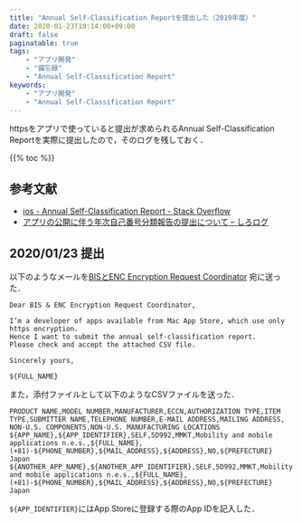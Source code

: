 ```yaml
---
title: "Annual Self-Classification Reportを提出した（2019年度）"
date: 2020-01-23T10:14:00+09:00
draft: false
paginatable: true
tags:
    - "アプリ開発"
    - "備忘録"
    - "Annual Self-Classification Report"
keywords:
    - "アプリ開発"
    - "Annual Self-Classification Report"
---
```


httpsをアプリで使っていると提出が求められるAnnual Self-Classification Reportを実際に提出したので，そのログを残しておく．

<!--more-->

{{% toc %}}

## 参考文献

- [ios - Annual Self-Classification Report - Stack Overflow](https://stackoverflow.com/questions/48462206/annual-self-classification-report)
- [アプリの公開に伴う年次自己番号分類報告の提出について – しろログ](https://blog.hakoniwa.net/archives/1537)

## 2020/01/23 提出

以下のようなメールを[BISとENC Encryption Request Coordinator](mailto:crypt-supp8@bis.doc.gov,enc@nsa.gov?subject=Annual%20Self-Classification%20Report%20Submission&body=Dear%20BIS%20%26%20ENC%20Encryption%20Request%20Coordinator%2C%0D%0A%0D%0AI%E2%80%99m%20a%20developer%20of%20apps%20available%20from%20%24%7BAPP_DISTRIBUTOR%7D%2C%20which%20use%20only%20https%20encryption.%0D%0AHence%20I%20want%20to%20submit%20the%20annual%20self-classification%20report.%0D%0APlease%20check%20and%20accept%20the%20attached%20CSV%20file.%0D%0A%0D%0ASincerely%20yours%2C%0D%0A%0D%0A%24%7BFULL_NAME%7D) 宛に送った．

```shell
Dear BIS & ENC Encryption Request Coordinator,

I’m a developer of apps available from Mac App Store, which use only https encryption.
Hence I want to submit the annual self-classification report.
Please check and accept the attached CSV file.

Sincerely yours,

${FULL_NAME}
```

また，添付ファイルとして以下のようなCSVファイルを送った．

```shell
PRODUCT NAME,MODEL NUMBER,MANUFACTURER,ECCN,AUTHORIZATION TYPE,ITEM TYPE,SUBMITTER NAME,TELEPHONE NUMBER,E-MAIL ADDRESS,MAILING ADDRESS, NON-U.S. COMPONENTS,NON-U.S. MANUFACTURING LOCATIONS
${APP_NAME},${APP_IDENTIFIER},SELF,5D992,MMKT,Mobility and mobile applications n.e.s.,${FULL_NAME},(+81)-${PHONE_NUMBER},${MAIL_ADDRESS},${ADDRESS},NO,${PREFECTURE} Japan
${ANOTHER_APP_NAME},${ANOTHER_APP_IDENTIFIER},SELF,5D992,MMKT,Mobility and mobile applications n.e.s.,${FULL_NAME},(+81)-${PHONE_NUMBER},${MAIL_ADDRESS},${ADDRESS},NO,${PREFECTURE} Japan
```

`${APP_IDENTIFIER}`にはApp Storeに登録する際のApp IDを記入した．
